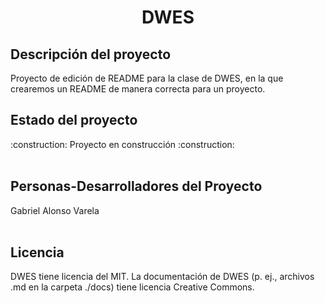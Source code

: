 <h1 align="center"> DWES </h1>

<h2>Descripción del proyecto</h2>
Proyecto de edición de README para la clase de DWES, en la que crearemos un README de manera correcta para un proyecto.<br>

<h2>Estado del proyecto</h2>
:construction: Proyecto en construcción :construction:<br><br>

<h2>Personas-Desarrolladores del Proyecto</h2>
Gabriel Alonso Varela<br><br>

<h2>Licencia</h2>
DWES tiene licencia del MIT. La documentación de DWES (p. ej., archivos .md en la carpeta ./docs) tiene licencia Creative Commons.
